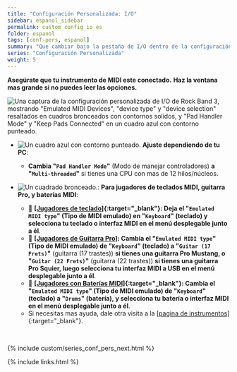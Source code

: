 ```yaml
---
title: "Configuración Personalizada: I/O"
sidebar: espanol_sidebar
permalink: custom_config_io_es
folder: espanol
tags: [conf-pers, espanol]
summary: "Que cambiar bajo la pestaña de I/O dentro de la configuración personalizada de RPCS3"
series: "Configuración Personalizada"
weight: 5
---
```


**Asegúrate que tu instrumento de MIDI este conectado.**
**Haz la ventana mas grande si no puedes leer las opciones.**

![Una captura de la configuración personalizada de I/O de Rock Band 3, mostrando "Emulated MIDI Devices", "device type" y "device selection" resaltados en cuadros bronceados con contornos solidos, y "Pad Handler Mode" y "Keep Pads Connected" en un cuadro azul con contorno punteado.](https://rb3pc.milohax.org/images/cust/io.png "I/O")

* ![Un cuadro azul con contorno punteado.](https://rb3pc.milohax.org/images/cust/smallblue.png "Cuadro azul") **Ajuste dependiendo de tu PC**: 
	* **Cambia "`Pad Handler Mode`"** (Modo de manejar controladores) **a "`Multi-threaded`"** si tienes una CPU con mas de 12 hilos/núcleos.

* ![Un cuadrado bronceado.](https://rb3pc.milohax.org/images/cust/smalltan.png "Cuadrado bronceado"): **Para jugadores de teclados MIDI, guitarra Pro, y baterías MIDI**:
	* 🎹 **[[Jugadores de teclado]](https://rb3pc.milohax.org/ctrls_keys_midi_es){:target="_blank"}: Deja el "`Emulated MIDI type`" (Tipo de MIDI emulado) en "`Keyboard`" (teclado) y selecciona tu teclado o interfaz MIDI en el menú desplegable junto a él**.
	* 🎸 **[[Jugadores de Guitarra Pro]]((https://rb3pc.milohax.org/ctrls_protar_midi){:target="_blank"}): Cambia el "`Emulated MIDI type`" (Tipo de MIDI emulado) de "`Keyboard`" (teclado) a "`Guitar (17 Frets)`"** (guitarra (17 trastes)) **si tienes una guitarra Pro Mustang, o "`Guitar (22 Frets)`"** (guitarra (22 trastes)) **si tienes una guitarra Pro Squier, luego selecciona tu interfaz MIDI a USB en el menú desplegable junto a él**.
	* 🥁 **[[Jugadores con Baterías MIDI]](https://rb3pc.milohax.org/ctrls_drums_midi){:target="_blank"}: Cambia el "`Emulated MIDI type`" (Tipo de MIDI emulado) de "`Keyboard`" (teclado) a "`Drums`" (batería), y selecciona tu batería o interfaz MIDI en el menú desplegable junto a él**.
	* Si necesitas mas ayuda, dale otra visita a la [[pagina de instrumentos]](https://rb3pc.milohax.org/ctrls_es){:target="_blank"}.

<br/>

{% include custom/series_conf_pers_next.html %}

{% include links.html %}